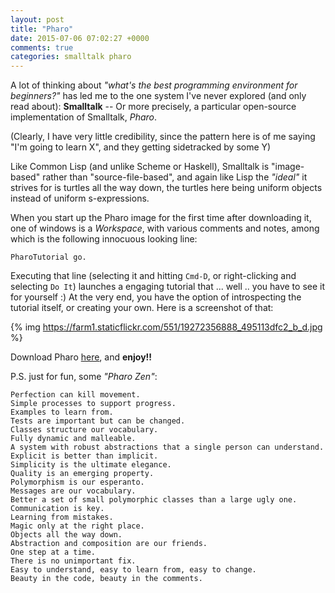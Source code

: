 ```yaml
---
layout: post
title: "Pharo"
date: 2015-07-06 07:02:27 +0000
comments: true
categories: smalltalk pharo
---
```


A lot of thinking about _"what's the best programming environment for beginners?"_ has led me to the one system I've never explored (and only read about): **Smalltalk** -- Or more precisely, a particular open-source implementation of Smalltalk, _Pharo_.

(Clearly, I have very little credibility, since the pattern here is of me saying "I'm going to learn X", and they getting sidetracked by some Y)

Like Common Lisp (and unlike Scheme or Haskell), Smalltalk is "image-based" rather than "source-file-based", and again like Lisp the _"ideal"_ it strives for is turtles all the way down, the turtles here being uniform objects instead of uniform s-expressions.

When you start up the Pharo image for the first time after downloading it, one of windows is a _Workspace_, with various comments and notes, among which is the following innocuous looking line:

```smalltalk
PharoTutorial go.
```

Executing that line (selecting it and hitting `Cmd-D`, or right-clicking and selecting `Do It`) launches a engaging tutorial that ... well .. you have to see it for yourself :) At the very end, you have the option of introspecting the tutorial itself, or creating your own. Here is a screenshot of that:

{% img https://farm1.staticflickr.com/551/19272356888_495113dfc2_b_d.jpg %}

Download Pharo [here](http://pharo.org/download), and **enjoy!!**

P.S. just for fun, some _"Pharo Zen"_:

```
Perfection can kill movement.
Simple processes to support progress.
Examples to learn from.
Tests are important but can be changed.
Classes structure our vocabulary.
Fully dynamic and malleable.
A system with robust abstractions that a single person can understand.
Explicit is better than implicit.
Simplicity is the ultimate elegance.
Quality is an emerging property.
Polymorphism is our esperanto.
Messages are our vocabulary.
Better a set of small polymorphic classes than a large ugly one.
Communication is key.
Learning from mistakes.
Magic only at the right place.
Objects all the way down.
Abstraction and composition are our friends.
One step at a time.
There is no unimportant fix.
Easy to understand, easy to learn from, easy to change.
Beauty in the code, beauty in the comments.
```
